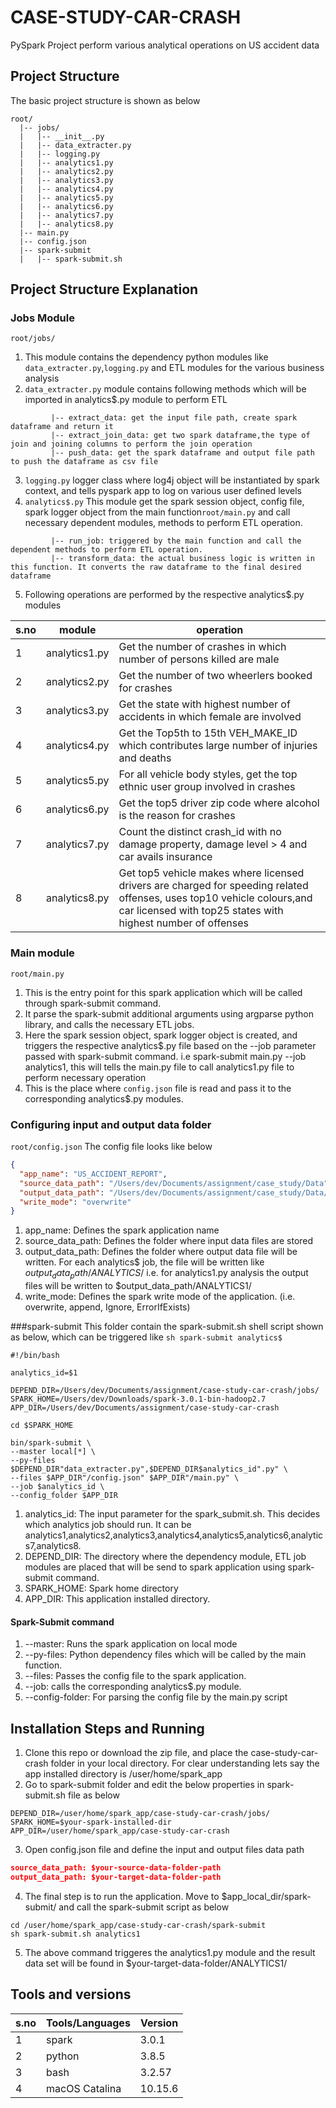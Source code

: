 # CASE-STUDY-CAR-CRASH
 PySpark Project perform various analytical operations on US accident data
 
## Project Structure
The basic project structure is shown as below

```
root/
  |-- jobs/
  |   |-- __init__.py
  |   |-- data_extracter.py
  |   |-- logging.py
  |   |-- analytics1.py
  |   |-- analytics2.py
  |   |-- analytics3.py
  |   |-- analytics4.py
  |   |-- analytics5.py
  |   |-- analytics6.py
  |   |-- analytics7.py
  |   |-- analytics8.py
  |-- main.py
  |-- config.json
  |-- spark-submit
  |   |-- spark-submit.sh
```

## Project Structure Explanation
### Jobs Module 
```root/jobs/```
1. This module contains the dependency python modules like ```data_extracter.py```,```logging.py``` and ETL modules for the various business analysis
2. ```data_extracter.py``` module contains following methods which will be imported in analytics$.py module to perform ETL
```
         |-- extract_data: get the input file path, create spark dataframe and return it
         |-- extract_join_data: get two spark dataframe,the type of join and joining columns to perform the join operation
         |-- push_data: get the spark dataframe and output file path to push the dataframe as csv file
```
3. ```logging.py``` logger class where log4j object will be instantiated by spark context, and tells pyspark app to log on various user defined levels
4. ```analytics$.py``` This module get the spark session object, config file, spark logger object from the main function```root/main.py``` and call necessary dependent modules, methods to perform ETL operation.
```
         |-- run_job: triggered by the main function and call the dependent methods to perform ETL operation.
         |-- transform_data: the actual business logic is written in this function. It converts the raw dataframe to the final desired dataframe
```
5. Following operations are performed by the respective analytics$.py modules


| s.no | module        | operation                                                                                                                                                                               |
|------|---------------|-----------------------------------------------------------------------------------------------------------------------------------------------------------------------------------------|
| 1    | analytics1.py | Get the number of crashes in which number of persons killed are male                                                                                                                    |
| 2    | analytics2.py | Get the number of two wheerlers booked for crashes                                                                                                                                      |
| 3    | analytics3.py | Get the state with highest number of accidents in which female are involved                                                                                                             |
| 4    | analytics4.py | Get the Top5th to 15th VEH_MAKE_ID which contributes large number of injuries and deaths                                                                                                |
| 5    | analytics5.py | For all vehicle body styles, get the top ethnic user group involved in crashes                                                                                                                  |
| 6    | analytics6.py | Get the top5 driver zip code where alcohol is the reason for crashes                                                                                                                    |
| 7    | analytics7.py | Count the distinct crash_id with no damage property, damage level > 4 and car avails insurance                                                                                     |
| 8    | analytics8.py | Get top5 vehicle makes where licensed drivers are charged for speeding related offenses, uses top10 vehicle colours,and car licensed with top25 states with highest number of offenses |

### Main module
```root/main.py```
1. This is the entry point for this spark application which will be called through spark-submit command.
2. It parse the spark-submit additional arguments using argparse python library, and calls the necessary ETL jobs. 
3. Here the spark session object, spark logger object is created, and triggers the respective analytics$.py file based on the --job parameter passed with spark-submit command. i.e spark-submit main.py --job analytics1, this will tells the main.py file to call analytics1.py file to perform necessary operation
4. This is the place where ```config.json``` file is read and pass it to the corresponding analytics$.py modules.

### Configuring input and output data folder
```root/config.json```
The config file looks like below
```json
{
  "app_name": "US_ACCIDENT_REPORT",
  "source_data_path": "/Users/dev/Documents/assignment/case_study/Data",
  "output_data_path": "/Users/dev/Documents/assignment/case_study/Data/OUTPUT",
  "write_mode": "overwrite"
}
```
1. app_name: Defines the spark application name
2. source_data_path: Defines the folder where input data files are stored
3. output_data_path: Defines the folder where output data file will be written. For each analytics$ job, the file will be written like $output_data_path/ANALYTICS$/
i.e. for analytics1.py analysis the output files will be written to $output_data_path/ANALYTICS1/
4. write_mode: Defines the spark write mode of the application. (i.e. overwrite, append, Ignore, ErrorIfExists)

###spark-submit
This folder contain the spark-submit.sh shell script shown as below, which can be triggered like ```sh spark-submit analytics$```
```shell
#!/bin/bash

analytics_id=$1

DEPEND_DIR=/Users/dev/Documents/assignment/case-study-car-crash/jobs/
SPARK_HOME=/Users/dev/Downloads/spark-3.0.1-bin-hadoop2.7
APP_DIR=/Users/dev/Documents/assignment/case-study-car-crash

cd $SPARK_HOME

bin/spark-submit \
--master local[*] \
--py-files $DEPEND_DIR"data_extracter.py",$DEPEND_DIR$analytics_id".py" \
--files $APP_DIR"/config.json" $APP_DIR"/main.py" \
--job $analytics_id \
--config_folder $APP_DIR
```
1. analytics_id: The input parameter for the spark_submit.sh. This decides which analytics job should run. It can be analytics1,analytics2,analytics3,analytics4,analytics5,analytics6,analytics7,analytics8.
2. DEPEND_DIR: The directory where the dependency module, ETL job modules are placed that will be send to spark application using spark-submit command.
3. SPARK_HOME: Spark home directory
4. APP_DIR: This application installed directory.

#### Spark-Submit command
1. --master: Runs the spark application on local mode
2. --py-files: Python dependency files which will be called by the main function.
3. --files: Passes the config file to the spark application.
4. --job: calls the corresponding analytics$.py module.
5. --config-folder: For parsing the config file by the main.py script

## Installation Steps and Running
1. Clone this repo or download the zip file, and place the case-study-car-crash folder in your local directory. For clear understanding lets say the app installed directory is /user/home/spark_app
2. Go to spark-submit folder and edit the below properties in spark-submit.sh file as below
```
DEPEND_DIR=/user/home/spark_app/case-study-car-crash/jobs/
SPARK_HOME=$your-spark-installed-dir
APP_DIR=/user/home/spark_app/case-study-car-crash
```
3. Open config.json file and define the input and output files data path
```json
source_data_path: $your-source-data-folder-path
output_data_path: $your-target-data-folder-path
```
4. The final step is to run the application. Move to $app_local_dir/spark-submit/ and call the spark-submit script as below
```
cd /user/home/spark_app/case-study-car-crash/spark-submit
sh spark-submit.sh analytics1
```
5. The above command triggeres the analytics1.py module and the result data set will be found in $your-target-data-folder/ANALYTICS1/


## Tools and versions

| s.no | Tools/Languages | Version |
|------|-----------------|---------|
| 1    | spark           | 3.0.1   |
| 2    | python          | 3.8.5   |
| 3    | bash            | 3.2.57  |
| 4    | macOS Catalina  | 10.15.6 |
